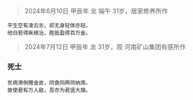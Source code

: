 > 2024年6月10日 甲辰年 龙 端午 31岁，居家修养所作
```
平生空有凌云志，却无身轻体亦轻。
他日若得疾根治，胜抵盈得百万金。
```
> 2024年7月12日 甲辰年 龙 31岁，观 河南矿山集团有感所作

### 死士
```
贫病潦倒赠金皮，同食同舆同纳席。
故使君有万人敌，吾亦为君竖大旗。
```